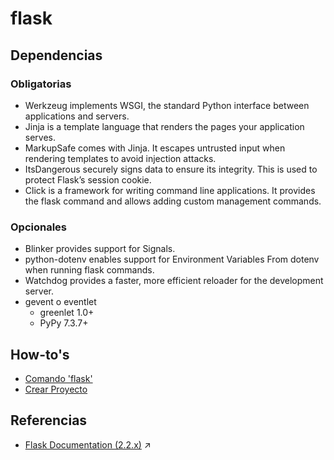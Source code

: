 # flask

## Dependencias
### Obligatorias
- Werkzeug implements WSGI, the standard Python interface between applications and servers.
- Jinja is a template language that renders the pages your application serves.
- MarkupSafe comes with Jinja. It escapes untrusted input when rendering templates to avoid injection attacks.
- ItsDangerous securely signs data to ensure its integrity. This is used to protect Flask’s session cookie.
- Click is a framework for writing command line applications. It provides the flask command and allows adding custom management commands.

### Opcionales
- Blinker provides support for Signals.
- python-dotenv enables support for Environment Variables From dotenv when running flask commands.
- Watchdog provides a faster, more efficient reloader for the development server.
- gevent o eventlet
  - greenlet 1.0+
  - PyPy 7.3.7+

## How-to's
- [Comando 'flask'](comando-flask.md)
- [Crear Proyecto](crear-proyecto.md)

## Referencias
- [Flask Documentation (2.2.x)](https://flask.palletsprojects.com/en/2.2.x/) :arrow_upper_right: